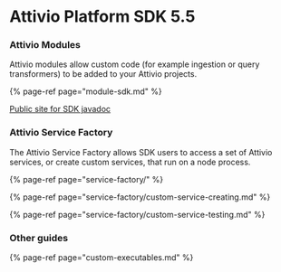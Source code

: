 # Attivio Platform SDK 5.5

### Attivio Modules

Attivio modules allow custom code \(for example ingestion or query transformers\) to be added to your Attivio projects.

{% page-ref page="module-sdk.md" %}

[Public site for SDK javadoc](https://attivio.github.io/sdk-5.5-javadoc/index.html)

### Attivio Service Factory

The Attivio Service Factory allows SDK users to access a set of Attivio services, or create custom services, that run on a node process.

{% page-ref page="service-factory/" %}

{% page-ref page="service-factory/custom-service-creating.md" %}

{% page-ref page="service-factory/custom-service-testing.md" %}

### Other guides

{% page-ref page="custom-executables.md" %}

